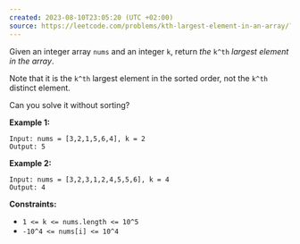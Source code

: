```yaml
---
created: 2023-08-10T23:05:20 (UTC +02:00)
source: https://leetcode.com/problems/kth-largest-element-in-an-array/?envType=study-plan-v2&envId=leetcode-75
---
```

Given an integer array `nums` and an integer `k`, return _the_ `k^th` _largest element in the array_.

Note that it is the `k^th` largest element in the sorted order, not the `k^th` distinct element.

Can you solve it without sorting?

**Example 1:**

```
Input: nums = [3,2,1,5,6,4], k = 2
Output: 5

```

**Example 2:**

```
Input: nums = [3,2,3,1,2,4,5,5,6], k = 4
Output: 4

```

**Constraints:**

-   `1 <= k <= nums.length <= 10^5`
-   `-10^4 <= nums[i] <= 10^4`
